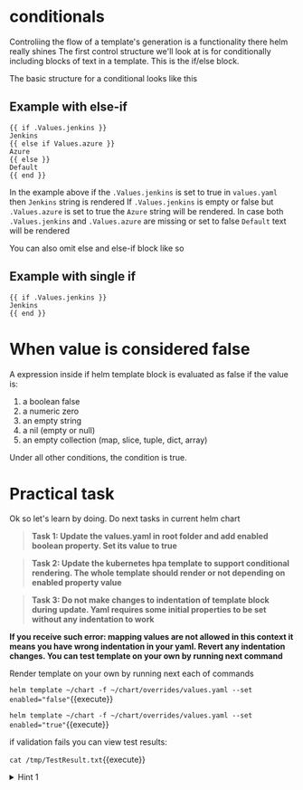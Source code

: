 

# conditionals
Controliing the flow of a template's generation is a functionality there helm really shines
The first control structure we'll look at is for conditionally including blocks of text in a template. This is the if/else block.

The basic structure for a conditional looks like this


## Example with else-if
```
{{ if .Values.jenkins }}
Jenkins
{{ else if Values.azure }}
Azure
{{ else }}
Default
{{ end }}
```
In the example above if  the ```.Values.jenkins```  is set to true in ```values.yaml``` then ```Jenkins``` string is  rendered
If ```.Values.jenkins``` is empty or false but  ```.Values.azure``` is set to true the ```Azure``` string will be rendered. In case both ```.Values.jenkins``` and  ```.Values.azure``` are missing or set to false ```Default``` text
will be rendered

You can also omit else and else-if block like so
## Example with single if
```
{{ if .Values.jenkins }}
Jenkins
{{ end }}
```

# When value is considered false 

A expression inside if helm template block  is evaluated as false if the value is:
1) a boolean false
2) a numeric zero
3) an empty string
4) a nil (empty or null)
5) an empty collection (map, slice, tuple, dict, array) 

Under all other conditions, the condition is true.
# Practical task


Ok so let's learn by doing. Do next tasks in current helm chart

>**Task 1: Update the values.yaml in root folder and add enabled boolean property. Set its value to true**

>**Task 2: Update the kubernetes hpa template to support conditional rendering. The whole template should render or not depending on enabled property value**

>**Task 3: Do not make changes to indentation of template block during update. Yaml requires some initial properties to be set without any indentation to work**

**If you receive such error: mapping values are not allowed in this context it means you have wrong indentation in your yaml. Revert any indentation changes. You can test template on your own by running next command**


Render template on your own by running next each of commands

`helm template ~/chart -f ~/chart/overrides/values.yaml --set enabled="false"`{{execute}}

`helm template ~/chart -f ~/chart/overrides/values.yaml --set enabled="true"`{{execute}}

if validation fails you can view test results:

`cat /tmp/TestResult.txt`{{execute}}

<details>
  <summary>Hint 1</summary>  
  You need to wrap the whole hpa. yaml template in if block. So
  the {{ end }} should be in the bottom of the template
</details>
